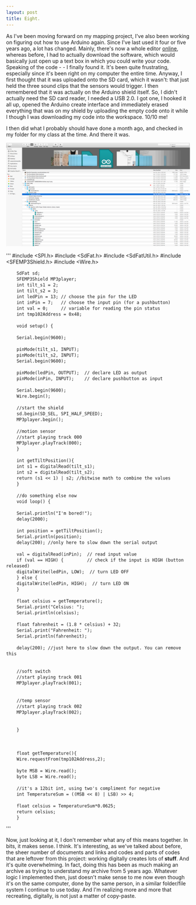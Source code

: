 ```yaml
---
layout: post
title: Eight.
---
```


As I've been moving forward on my mapping project, I've also been working on figuring out how to use Arduino again. Since I've last used it four or five years ago, a lot has changed. Mainly, there's now a whole editor [online](https://create.arduino.cc/editor), whereas before, I had to actually download the software, which would basically just open up a text box in which you could write your code. Speaking of the code - - I finally found it. It's been quite frustrating, especially since it's been right on my computer the entire time. Anyway, I first thought that it was uploaded onto the SD card, which it wasn't: that just held the three sound clips that the sensors would trigger. I then remembered that it was actually on the Arduino shield itself. So, I didn't actually need the SD card reader, I needed a USB 2.0. I got one, I hooked it all up, opened the Arduino create interface and immediately erased everything that was on my shield by uploading the empty code onto it while I though I was downloading my code into the workspace. 10/10 me!

I then did what I probably should have done a month ago, and checked in my folder for my class at the time. And there it was.

![File](https://github.com/cassmarsi/cassmarsi.github.io/blob/master/images/Screen%20Shot%202018-03-07%20at%209.37.13%20PM.png)

'''
        #include <SPI.h>
        #include <SdFat.h>
        #include <SdFatUtil.h> 
        #include <SFEMP3Shield.h>
        #include <Wire.h>

        SdFat sd;
        SFEMP3Shield MP3player;
        int tilt_s1 = 2;
        int tilt_s2 = 3;
        int ledPin = 13; // choose the pin for the LED
        int inPin = 7;   // choose the input pin (for a pushbutton)
        int val = 0;     // variable for reading the pin status
        int tmp102Address = 0x48;

        void setup() {

        Serial.begin(9600);
  
        pinMode(tilt_s1, INPUT);
        pinMode(tilt_s2, INPUT);
        Serial.begin(9600);
 
        pinMode(ledPin, OUTPUT);  // declare LED as output
        pinMode(inPin, INPUT);    // declare pushbutton as input
  
        Serial.begin(9600);
        Wire.begin();

        //start the shield
        sd.begin(SD_SEL, SPI_HALF_SPEED);
        MP3player.begin();

        //motion sensor
        //start playing track 000
        MP3player.playTrack(000);
        }

        int getTiltPosition(){
        int s1 = digitalRead(tilt_s1);
        int s2 = digitalRead(tilt_s2);
        return (s1 << 1) | s2; //bitwise math to combine the values
        }
  
        //do something else now
        void loop() {

        Serial.println("I'm bored!");
        delay(2000);
  
        int position = getTiltPosition();
        Serial.println(position);
        delay(200); //only here to slow down the serial output
  
        val = digitalRead(inPin);  // read input value
        if (val == HIGH) {         // check if the input is HIGH (button released)
        digitalWrite(ledPin, LOW);  // turn LED OFF
        } else {
        digitalWrite(ledPin, HIGH);  // turn LED ON
        }
 
        float celsius = getTemperature();
        Serial.print("Celsius: ");
        Serial.println(celsius);

        float fahrenheit = (1.8 * celsius) + 32;  
        Serial.print("Fahrenheit: ");
        Serial.println(fahrenheit);

        delay(200); //just here to slow down the output. You can remove this
  

        //soft switch
        //start playing track 001
        MP3player.playTrack(001);

 
        //temp sensor
        //start playing track 002
        MP3player.playTrack(002);
 

        }

  

        float getTemperature(){
        Wire.requestFrom(tmp102Address,2); 

        byte MSB = Wire.read();
        byte LSB = Wire.read();

        //it's a 12bit int, using two's compliment for negative
        int TemperatureSum = ((MSB << 8) | LSB) >> 4; 

        float celsius = TemperatureSum*0.0625;
        return celsius;
        }
'''

Now, just looking at it, I don't remember what any of this means together. In bits, it makes sense. I think. It's interesting, as we've talked about before, the sheer number of documents and links and codes and parts of codes that are leftover from this project: working digitally creates lots of **stuff**. And it's quite overwhelming. In fact, doing this has been as much making an archive as trying to understand my archive from 5 years ago. Whatever logic I implemented then, just doesn't make sense to me now even though it's on the same computer, done by the same person, in a similar folder/file system I continue to use today. And I'm realizing more and more that recreating, digitally, is not just a matter of copy-paste.
